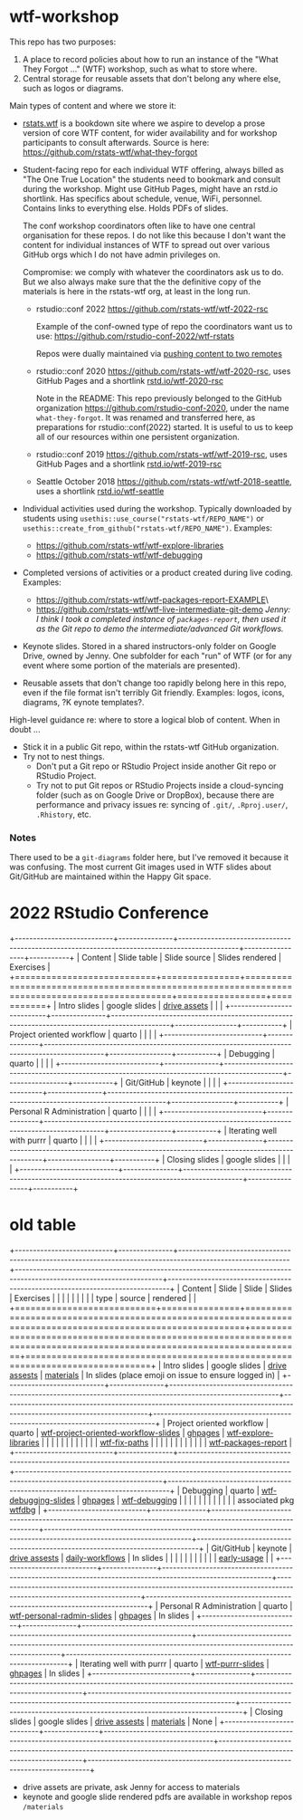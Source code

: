 # wtf-workshop

This repo has two purposes:

1.  A place to record policies about how to run an instance of the "What They Forgot ..." (WTF) workshop, such as what to store where.
2.  Central storage for reusable assets that don't belong any where else, such as logos or diagrams.

Main types of content and where we store it:

-   [rstats.wtf](https://rstats.wtf) is a bookdown site where we aspire to develop a prose version of core WTF content, for wider availability and for workshop participants to consult afterwards.
    Source is here: <https://github.com/rstats-wtf/what-they-forgot>

-   Student-facing repo for each individual WTF offering, always billed as "The One True Location" the students need to bookmark and consult during the workshop.
    Might use GitHub Pages, might have an rstd.io shortlink.
    Has specifics about schedule, venue, WiFi, personnel.
    Contains links to everything else.
    Holds PDFs of slides.

    The conf workshop coordinators often like to have one central organisation for these repos.
    I do not like this because I don't want the content for individual instances of WTF to spread out over various GitHub orgs which I do not have admin privileges on.

    Compromise: we comply with whatever the coordinators ask us to do.
    But we also always make sure that the the definitive copy of the materials is here in the rstats-wtf org, at least in the long run.

    -   rstudio::conf 2022 <https://github.com/rstats-wtf/wtf-2022-rsc>

        Example of the conf-owned type of repo the coordinators want us to use: <https://github.com/rstudio-conf-2022/wtf-rstats>

        Repos were dually maintained via [pushing content to two remotes](https://stackoverflow.com/questions/14290113/git-pushing-code-to-two-remotes/14290145#14290145)

    -   rstudio::conf 2020 <https://github.com/rstats-wtf/wtf-2020-rsc>, uses GitHub Pages and a shortlink [rstd.io/wtf-2020-rsc](https://rstd.io/wtf-2020-rsc)

        Note in the README: This repo previously belonged to the GitHub organization <https://github.com/rstudio-conf-2020>, under the name `what-they-forgot`.
        It was renamed and transferred here, as preparations for rstudio::conf(2022) started.
        It is useful to us to keep all of our resources within one persistent organization.

    -   rstudio::conf 2019 <https://github.com/rstats-wtf/wtf-2019-rsc>, uses GitHub Pages and a shortlink [rstd.io/wtf-2019-rsc](https://rstd.io/wtf-2019-rsc)

    -   Seattle October 2018 <https://github.com/rstats-wtf/wtf-2018-seattle>, uses a shortlink [rstd.io/wtf-seattle](https://rstd.io/wtf-seattle)

-   Individual activities used during the workshop.
    Typically downloaded by students using `usethis::use_course("rstats-wtf/REPO_NAME")` or `usethis::create_from_github("rstats-wtf/REPO_NAME")`.
    Examples:

    -   <https://github.com/rstats-wtf/wtf-explore-libraries>
    -   <https://github.com/rstats-wtf/wtf-debugging>

-   Completed versions of activities or a product created during live coding.
    Examples:

    -   <https://github.com/rstats-wtf/wtf-packages-report-EXAMPLE>\
    -   <https://github.com/rstats-wtf/wtf-live-intermediate-git-demo> *Jenny: I think I took a completed instance of `packages-report`, then used it as the Git repo to demo the intermediate/advanced Git workflows.*

-   Keynote slides.
    Stored in a shared instructors-only folder on Google Drive, owned by Jenny.
    One subfolder for each "run" of WTF (or for any event where some portion of the materials are presented).

-   Reusable assets that don't change too rapidly belong here in this repo, even if the file format isn't terribly Git friendly.
    Examples: logos, icons, diagrams, ?K
    eynote templates?.

High-level guidance re: where to store a logical blob of content.
When in doubt ...

-   Stick it in a public Git repo, within the rstats-wtf GitHub organization.
-   Try not to nest things.
    -   Don't put a Git repo or RStudio Project inside another Git repo or RStudio Project.
    -   Try not to put Git repos or RStudio Projects inside a cloud-syncing folder (such as on Google Drive or DropBox), because there are performance and privacy issues re: syncing of `.git/`, `.Rproj.user/`, `.Rhistory`, etc.

### Notes

There used to be a `git-diagrams` folder here, but I've removed it because it was confusing.
The most current Git images used in WTF slides about Git/GitHub are maintained within the Happy Git space.

# 2022 RStudio Conference

+---------------------------+---------------+----------------------------------------------------------------------------------------------+-----------------+-----------+
| Content                   | Slide table   | Slide source                                                                                 | Slides rendered | Exercises |
+===========================+===============+==============================================================================================+=================+===========+
| Intro slides              | google slides | [drive assets](https://drive.google.com/drive/u/0/folders/12shxFDi5SPjwS6vc8UVIJRJZOQoeViV9) |                 |           |
+---------------------------+---------------+----------------------------------------------------------------------------------------------+-----------------+-----------+
| Project oriented workflow | quarto        |                                                                                              |                 |           |
+---------------------------+---------------+----------------------------------------------------------------------------------------------+-----------------+-----------+
| Debugging                 | quarto        |                                                                                              |                 |           |
+---------------------------+---------------+----------------------------------------------------------------------------------------------+-----------------+-----------+
| Git/GitHub                | keynote       |                                                                                              |                 |           |
+---------------------------+---------------+----------------------------------------------------------------------------------------------+-----------------+-----------+
| Personal R Administration | quarto        |                                                                                              |                 |           |
+---------------------------+---------------+----------------------------------------------------------------------------------------------+-----------------+-----------+
| Iterating well with purrr | quarto        |                                                                                              |                 |           |
+---------------------------+---------------+----------------------------------------------------------------------------------------------+-----------------+-----------+
| Closing slides            | google slides |                                                                                              |                 |           |
+---------------------------+---------------+----------------------------------------------------------------------------------------------+-----------------+-----------+



# old table

+---------------------------+---------------+------------------------------------------------------------------------------------------------------------+----------------------------------------------------------------------------------------------------------------------+------------------------------------------------------------------------------+
| Content                   | Slide         | Slide                                                                                                      | Slides                                                                                                               | Exercises                                                                    |
|                           |               |                                                                                                            |                                                                                                                      |                                                                              |
|                           | type          | source                                                                                                     | rendered                                                                                                             |                                                                              |
+===========================+===============+============================================================================================================+======================================================================================================================+==============================================================================+
| Intro slides              | google slides | [drive assests](https://drive.google.com/drive/u/0/folders/12shxFDi5SPjwS6vc8UVIJRJZOQoeViV9)              | [materials](https://github.com/rstats-wtf/wtf-2022-rsc/blob/main/materials/wtf-opening-2022.pdf)                     | In slides (place emoji on issue to ensure logged in)                         |
+---------------------------+---------------+------------------------------------------------------------------------------------------------------------+----------------------------------------------------------------------------------------------------------------------+------------------------------------------------------------------------------+
| Project oriented workflow | quarto        | [wtf-project-oriented-workflow-slides](https://github.com/rstats-wtf/wtf-project-oriented-workflow-slides) | [ghpages](https://rstats-wtf.github.io/wtf-project-oriented-workflow-slides/#/title-slide)                           | [wtf-explore-libraries](https://github.com/rstats-wtf/wtf-explore-libraries) |
|                           |               |                                                                                                            |                                                                                                                      |                                                                              |
|                           |               |                                                                                                            |                                                                                                                      | [wtf-fix-paths](https://github.com/rstats-wtf/wtf-fix-paths)                 |
|                           |               |                                                                                                            |                                                                                                                      |                                                                              |
|                           |               |                                                                                                            |                                                                                                                      | [wtf-packages-report](https://github.com/rstats-wtf/wtf-packages-report)     |
+---------------------------+---------------+------------------------------------------------------------------------------------------------------------+----------------------------------------------------------------------------------------------------------------------+------------------------------------------------------------------------------+
| Debugging                 | quarto        | [wtf-debugging-slides](https://github.com/rstats-wtf/wtf-debugging-slides)                                 | [ghpages](https://rstats-wtf.github.io/wtf-debugging-slides/#/title-slide)                                           | [wtf-debugging](https://github.com/rstats-wtf/wtf-debugging)                 |
|                           |               |                                                                                                            |                                                                                                                      |                                                                              |
|                           |               |                                                                                                            |                                                                                                                      | associated pkg [wtfdbg](https://github.com/rstats-wtf/wtfdbg)                |
+---------------------------+---------------+------------------------------------------------------------------------------------------------------------+----------------------------------------------------------------------------------------------------------------------+------------------------------------------------------------------------------+
| Git/GitHub                | keynote       | [drive assests](https://drive.google.com/drive/u/0/folders/12shxFDi5SPjwS6vc8UVIJRJZOQoeViV9)              | [daily-workflows](https://github.com/rstats-wtf/wtf-2022-rsc/blob/main/materials/git-and-github-daily-workflows.pdf) | In slides                                                                    |
|                           |               |                                                                                                            |                                                                                                                      |                                                                              |
|                           |               |                                                                                                            | [early-usage](https://github.com/rstats-wtf/wtf-2022-rsc/blob/main/materials/git-and-github-early-usage.pdf)         |                                                                              |
+---------------------------+---------------+------------------------------------------------------------------------------------------------------------+----------------------------------------------------------------------------------------------------------------------+------------------------------------------------------------------------------+
| Personal R Administration | quarto        | [wtf-personal-radmin-slides](https://github.com/rstats-wtf/wtf-personal-radmin-slides)                     | [ghpages](https://rstats-wtf.github.io/wtf-personal-radmin-slides/#/personal-r-administration)                       | In slides                                                                    |
+---------------------------+---------------+------------------------------------------------------------------------------------------------------------+----------------------------------------------------------------------------------------------------------------------+------------------------------------------------------------------------------+
| Iterating well with purrr | quarto        | [wtf-purrr-slides](https://github.com/rstats-wtf/wtf-purrr-slides)                                         | [ghpages](https://rstats-wtf.github.io/wtf-purrr-slides/#/title-slide)                                               | In slides                                                                    |
+---------------------------+---------------+------------------------------------------------------------------------------------------------------------+----------------------------------------------------------------------------------------------------------------------+------------------------------------------------------------------------------+
| Closing slides            | google slides | [drive assests](https://drive.google.com/drive/u/0/folders/12shxFDi5SPjwS6vc8UVIJRJZOQoeViV9)              | [materials](https://github.com/rstats-wtf/wtf-2022-rsc/blob/main/materials/wtf-closing-2022.pdf)                     | None                                                                         |
+---------------------------+---------------+------------------------------------------------------------------------------------------------------------+----------------------------------------------------------------------------------------------------------------------+------------------------------------------------------------------------------+

-   drive assets are private, ask Jenny for access to materials
-   keynote and google slide rendered pdfs are available in workshop repos `/materials`
